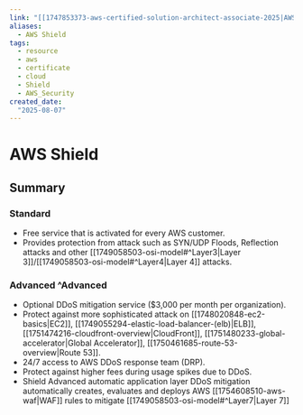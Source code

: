 ```yaml
---
link: "[[1747853373-aws-certified-solution-architect-associate-2025|AWS Certified Solution Architect Associate 2025]]"
aliases: 
  - AWS Shield
tags:
  - resource
  - aws
  - certificate
  - cloud
  - Shield
  - AWS_Security
created_date:
  "2025-08-07"
---
```

# AWS Shield
## Summary
### Standard
- Free service that is activated for every AWS customer.
- Provides protection from attack such as SYN/UDP Floods, Reflection attacks and other [[1749058503-osi-model#^Layer3|Layer 3]]/[[1749058503-osi-model#^Layer4|Layer 4]] attacks.

### Advanced ^Advanced
- Optional DDoS mitigation service ($3,000 per month per organization).
- Protect against more sophisticated attack on [[1748020848-ec2-basics|EC2]], [[1749055294-elastic-load-balancer-(elb)|ELB]], [[1751474216-cloudfront-overview|CloudFront]], [[1751480233-global-accelerator|Global Accelerator]], [[1750461685-route-53-overview|Route 53]].
- 24/7 access to AWS DDoS response team (DRP).
- Protect against higher fees during usage spikes due to DDoS.
- Shield Advanced automatic application layer DDoS mitigation automatically creates, evaluates and deploys AWS [[1754608510-aws-waf|WAF]] rules to mitigate [[1749058503-osi-model#^Layer7|Layer 7]]



